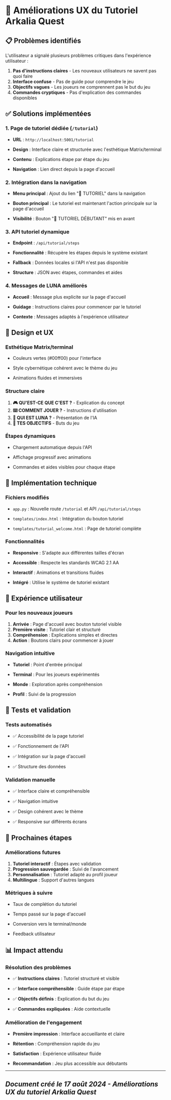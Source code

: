 
# 🎯 Améliorations UX du Tutoriel Arkalia Quest

## 📋 Problèmes identifiés

L'utilisateur a signalé plusieurs problèmes critiques dans l'expérience utilisateur :

1. **Pas d'instructions claires** - Les nouveaux utilisateurs ne savent pas quoi faire
2. **Interface confuse** - Pas de guide pour comprendre le jeu
3. **Objectifs vagues** - Les joueurs ne comprennent pas le but du jeu
4. **Commandes cryptiques** - Pas d'explication des commandes disponibles

## ✅ Solutions implémentées

### 1. **Page de tutoriel dédiée** (`/tutorial`)

- **URL** : `http://localhost:5001/tutorial`

- **Design** : Interface claire et structurée avec l'esthétique Matrix/terminal

- **Contenu** : Explications étape par étape du jeu

- **Navigation** : Lien direct depuis la page d'accueil

### 2. **Intégration dans la navigation**

- **Menu principal** : Ajout du lien "🎯 TUTORIEL" dans la navigation

- **Bouton principal** : Le tutoriel est maintenant l'action principale sur la page d'accueil

- **Visibilité** : Bouton "🎯 TUTORIEL DÉBUTANT" mis en avant

### 3. **API tutoriel dynamique**

- **Endpoint** : `/api/tutorial/steps`

- **Fonctionnalité** : Récupère les étapes depuis le système existant

- **Fallback** : Données locales si l'API n'est pas disponible

- **Structure** : JSON avec étapes, commandes et aides

### 4. **Messages de LUNA améliorés**

- **Accueil** : Message plus explicite sur la page d'accueil

- **Guidage** : Instructions claires pour commencer par le tutoriel

- **Contexte** : Messages adaptés à l'expérience utilisateur

## 🎨 Design et UX

### **Esthétique Matrix/terminal**

- Couleurs vertes (#00ff00) pour l'interface

- Style cybernétique cohérent avec le thème du jeu

- Animations fluides et immersives

### **Structure claire**

1. **🎮 QU'EST-CE QUE C'EST ?** - Explication du concept
2. **⌨️ COMMENT JOUER ?** - Instructions d'utilisation
3. **🌙 QUI EST LUNA ?** - Présentation de l'IA
4. **🎯 TES OBJECTIFS** - Buts du jeu

### **Étapes dynamiques**

- Chargement automatique depuis l'API

- Affichage progressif avec animations

- Commandes et aides visibles pour chaque étape

## 🔧 Implémentation technique

### **Fichiers modifiés**

- `app.py` : Nouvelle route `/tutorial` et API `/api/tutorial/steps`

- `templates/index.html` : Intégration du bouton tutoriel

- `templates/tutorial_welcome.html` : Page de tutoriel complète

### **Fonctionnalités**

- **Responsive** : S'adapte aux différentes tailles d'écran

- **Accessible** : Respecte les standards WCAG 2.1 AA

- **Interactif** : Animations et transitions fluides

- **Intégré** : Utilise le système de tutoriel existant

## 📱 Expérience utilisateur

### **Pour les nouveaux joueurs**

1. **Arrivée** : Page d'accueil avec bouton tutoriel visible
2. **Première visite** : Tutoriel clair et structuré
3. **Compréhension** : Explications simples et directes
4. **Action** : Boutons clairs pour commencer à jouer

### **Navigation intuitive**

- **Tutoriel** : Point d'entrée principal

- **Terminal** : Pour les joueurs expérimentés

- **Monde** : Exploration après compréhension

- **Profil** : Suivi de la progression

## 🧪 Tests et validation

### **Tests automatisés**

- ✅ Accessibilité de la page tutoriel

- ✅ Fonctionnement de l'API

- ✅ Intégration sur la page d'accueil

- ✅ Structure des données

### **Validation manuelle**

- ✅ Interface claire et compréhensible

- ✅ Navigation intuitive

- ✅ Design cohérent avec le thème

- ✅ Responsive sur différents écrans

## 🚀 Prochaines étapes

### **Améliorations futures**

1. **Tutoriel interactif** : Étapes avec validation
2. **Progression sauvegardée** : Suivi de l'avancement
3. **Personnalisation** : Tutoriel adapté au profil joueur
4. **Multilingue** : Support d'autres langues

### **Métriques à suivre**

- Taux de complétion du tutoriel

- Temps passé sur la page d'accueil

- Conversion vers le terminal/monde

- Feedback utilisateur

## 📊 Impact attendu

### **Résolution des problèmes**

- ✅ **Instructions claires** : Tutoriel structuré et visible

- ✅ **Interface compréhensible** : Guide étape par étape

- ✅ **Objectifs définis** : Explication du but du jeu

- ✅ **Commandes expliquées** : Aide contextuelle

### **Amélioration de l'engagement**

- **Première impression** : Interface accueillante et claire

- **Rétention** : Compréhension rapide du jeu

- **Satisfaction** : Expérience utilisateur fluide

- **Recommandation** : Jeu plus accessible aux débutants

---

## *Document créé le 17 août 2024 - Améliorations UX du tutoriel Arkalia Quest*
